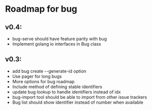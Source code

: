 # Roadmap for bug

## v0.4:
- bug-serve should have feature parity with bug
- Implement golang io interfaces in Bug class

## v0.3:
- add bug create --generate-id option
- Use pager for long bugs
- More options for bug roadmap
- Include method of defining stable identifiers
- update bug lookup to handle identifiers instead of idx
- bug-import tool should be able to import from other issue trackers
- Bug list should show identifier instead of number when available
